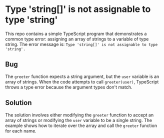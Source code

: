 # Type 'string[]' is not assignable to type 'string'
This repo contains a simple TypeScript program that demonstrates a common type error: assigning an array of strings to a variable of type string. The error message is: `Type 'string[]' is not assignable to type 'string'.`

## Bug
The `greeter` function expects a string argument, but the `user` variable is an array of strings. When the code attempts to call `greeter(user)`, TypeScript throws a type error because the argument types don't match.

## Solution
The solution involves either modifying the `greeter` function to accept an array of strings or modifying the `user` variable to be a single string.  The example shows how to iterate over the array and call the `greeter` function for each name.